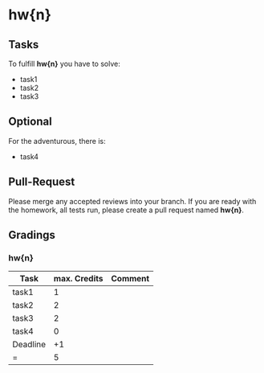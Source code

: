 # hw{n}

## Tasks

To fulfill **hw{n}** you have to solve:

- task1
- task2
- task3

## Optional

For the adventurous, there is:

- task4

## Pull-Request

Please merge any accepted reviews into your branch. If you are ready with the homework, all tests run, please create a pull request named **hw{n}**.

## Gradings

### hw{n}

| Task | max. Credits | Comment |
|---|---|---|
| task1 | 1 | |
| task2 | 2 | |
| task3 | 2 | |
| task4 | 0 | |
| Deadline | +1 | |
| = | 5 | |
